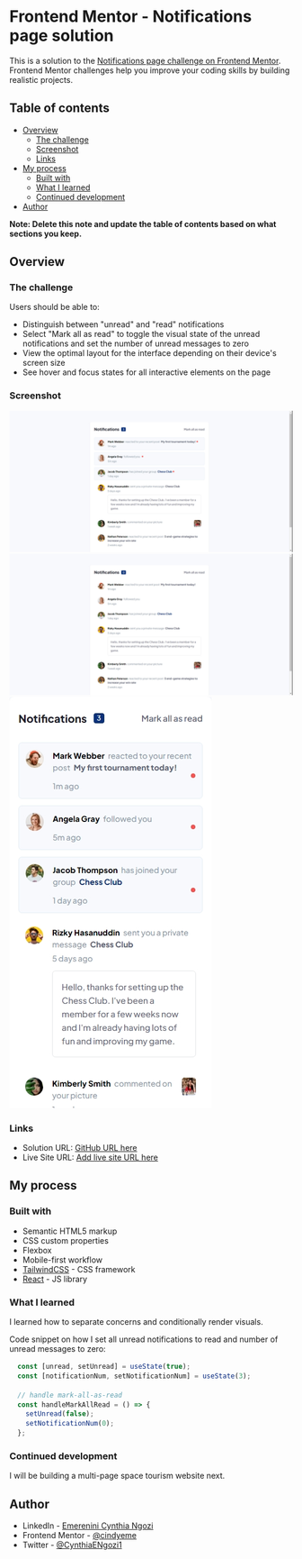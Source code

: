# Frontend Mentor - Notifications page solution

This is a solution to the [Notifications page challenge on Frontend Mentor](https://www.frontendmentor.io/challenges/notifications-page-DqK5QAmKbC). Frontend Mentor challenges help you improve your coding skills by building realistic projects. 

## Table of contents

- [Overview](#overview)
  - [The challenge](#the-challenge)
  - [Screenshot](#screenshot)
  - [Links](#links)
- [My process](#my-process)
  - [Built with](#built-with)
  - [What I learned](#what-i-learned)
  - [Continued development](#continued-development)
- [Author](#author)

**Note: Delete this note and update the table of contents based on what sections you keep.**

## Overview

### The challenge

Users should be able to:

- Distinguish between "unread" and "read" notifications
- Select "Mark all as read" to toggle the visual state of the unread notifications and set the number of unread messages to zero
- View the optimal layout for the interface depending on their device's screen size
- See hover and focus states for all interactive elements on the page

### Screenshot

![Design design](./screenshots/desktop-design.jfif)
![Mark-all-read](./screenshots/all-read-design.jfif)
![Mobile design](./screenshots/mobile-design.jfif)


### Links

- Solution URL: [GitHub URL here](https://github.com/cindyeme/notifications-page)
- Live Site URL: [Add live site URL here](https://cindyeme-notifications.netlify.app/)

## My process

### Built with

- Semantic HTML5 markup
- CSS custom properties
- Flexbox
- Mobile-first workflow
- [TailwindCSS](https://tailwindcss.com/) - CSS framework
- [React](https://reactjs.org/) - JS library


### What I learned

I learned how to separate concerns and conditionally render visuals.

Code snippet on how I set all unread notifications to read and number of unread messages to zero:


```js
  const [unread, setUnread] = useState(true);
  const [notificationNum, setNotificationNum] = useState(3);

  // handle mark-all-as-read 
  const handleMarkAllRead = () => {
    setUnread(false);
    setNotificationNum(0);
  };
```

### Continued development

I will be building a multi-page space tourism website next.


## Author

- LinkedIn - [Emerenini Cynthia Ngozi](https://www.linkedin.com/in/emerenini-cynthia-ngozi)
- Frontend Mentor - [@cindyeme](https://www.frontendmentor.io/profile/cindyeme)
- Twitter - [@CynthiaENgozi1](https://www.twitter.com/cynthiaengozi1)
